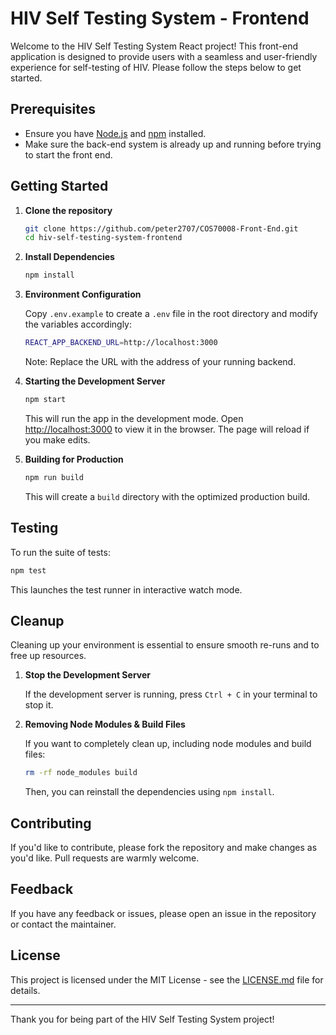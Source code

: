 # HIV Self Testing System - Frontend

Welcome to the HIV Self Testing System React project! This front-end application is designed to provide users with a seamless and user-friendly experience for self-testing of HIV. Please follow the steps below to get started.

## Prerequisites

- Ensure you have [Node.js](https://nodejs.org/) and [npm](https://www.npmjs.com/) installed.
- Make sure the back-end system is already up and running before trying to start the front end.

## Getting Started

1. **Clone the repository**

    ```bash
    git clone https://github.com/peter2707/COS70008-Front-End.git
    cd hiv-self-testing-system-frontend
    ```

2. **Install Dependencies**

    ```bash
    npm install
    ```

3. **Environment Configuration**

    Copy `.env.example` to create a `.env` file in the root directory and modify the variables accordingly:

    ```bash
    REACT_APP_BACKEND_URL=http://localhost:3000
    ```

    Note: Replace the URL with the address of your running backend.

4. **Starting the Development Server**

    ```bash
    npm start
    ```

    This will run the app in the development mode. Open [http://localhost:3000](http://localhost:3000) to view it in the browser. The page will reload if you make edits.

5. **Building for Production**

    ```bash
    npm run build
    ```

    This will create a `build` directory with the optimized production build.

## Testing

To run the suite of tests:

```bash
npm test
```

This launches the test runner in interactive watch mode.

## Cleanup

Cleaning up your environment is essential to ensure smooth re-runs and to free up resources.

1. **Stop the Development Server**

   If the development server is running, press `Ctrl + C` in your terminal to stop it.

2. **Removing Node Modules & Build Files**

    If you want to completely clean up, including node modules and build files:

    ```bash
    rm -rf node_modules build
    ```

    Then, you can reinstall the dependencies using `npm install`.

## Contributing

If you'd like to contribute, please fork the repository and make changes as you'd like. Pull requests are warmly welcome.

## Feedback

If you have any feedback or issues, please open an issue in the repository or contact the maintainer.

## License

This project is licensed under the MIT License - see the [LICENSE.md](LICENSE.md) file for details.

---

Thank you for being part of the HIV Self Testing System project!